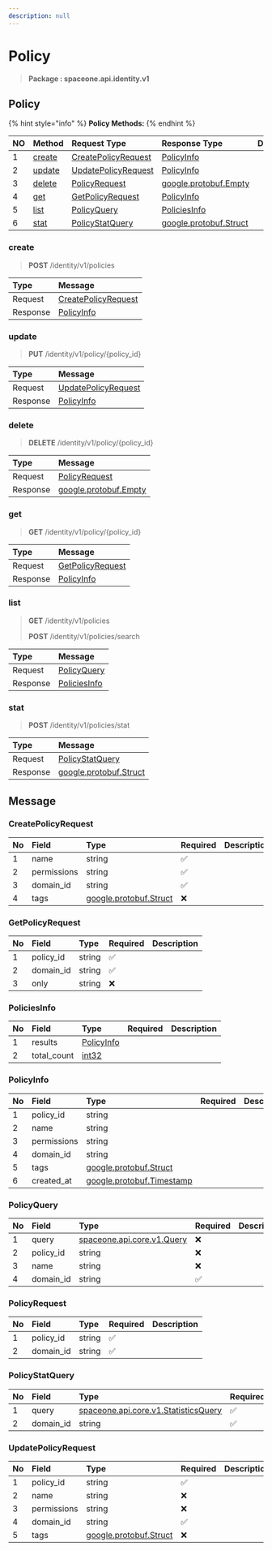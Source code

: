 ```yaml
---
description: null
---
```


# Policy

> **Package : spaceone.api.identity.v1**

## Policy

{% hint style="info" %}
**Policy Methods:**
{% endhint %}

| NO | Method | Request Type | Response Type | Description |
| :--- | :--- | :--- | :--- | :--- |
| 1 | [create](policy%20%281%29.md#create) | [CreatePolicyRequest](policy%20%281%29.md#createpolicyrequest) | [PolicyInfo](policy%20%281%29.md#policyinfo) |  |
| 2 | [update](policy%20%281%29.md#update) | [UpdatePolicyRequest](policy%20%281%29.md#updatepolicyrequest) | [PolicyInfo](policy%20%281%29.md#policyinfo) |  |
| 3 | [delete](policy%20%281%29.md#delete) | [PolicyRequest](policy%20%281%29.md#policyrequest) | [google.protobuf.Empty](https://github.com/protocolbuffers/protobuf/blob/master/src/google/protobuf/empty.proto) |  |
| 4 | [get](policy%20%281%29.md#get) | [GetPolicyRequest](policy%20%281%29.md#getpolicyrequest) | [PolicyInfo](policy%20%281%29.md#policyinfo) |  |
| 5 | [list](policy%20%281%29.md#list) | [PolicyQuery](policy%20%281%29.md#policyquery) | [PoliciesInfo](policy%20%281%29.md#policiesinfo) |  |
| 6 | [stat](policy%20%281%29.md#stat) | [PolicyStatQuery](policy%20%281%29.md#policystatquery) | [google.protobuf.Struct](https://github.com/protocolbuffers/protobuf/blob/master/src/google/protobuf/struct.proto) |  |

### create

> **POST** /identity/v1/policies

| Type | Message |
| :--- | :--- |
| Request | [CreatePolicyRequest](policy%20%281%29.md#createpolicyrequest) |
| Response | [PolicyInfo](policy%20%281%29.md#policyinfo) |

### update

> **PUT** /identity/v1/policy/{policy\_id}

| Type | Message |
| :--- | :--- |
| Request | [UpdatePolicyRequest](policy%20%281%29.md#updatepolicyrequest) |
| Response | [PolicyInfo](policy%20%281%29.md#policyinfo) |

### delete

> **DELETE** /identity/v1/policy/{policy\_id}

| Type | Message |
| :--- | :--- |
| Request | [PolicyRequest](policy%20%281%29.md#policyrequest) |
| Response | [google.protobuf.Empty](https://github.com/protocolbuffers/protobuf/blob/master/src/google/protobuf/empty.proto) |

### get

> **GET** /identity/v1/policy/{policy\_id}

| Type | Message |
| :--- | :--- |
| Request | [GetPolicyRequest](policy%20%281%29.md#getpolicyrequest) |
| Response | [PolicyInfo](policy%20%281%29.md#policyinfo) |

### list

> **GET** /identity/v1/policies
>
> **POST** /identity/v1/policies/search

| Type | Message |
| :--- | :--- |
| Request | [PolicyQuery](policy%20%281%29.md#policyquery) |
| Response | [PoliciesInfo](policy%20%281%29.md#policiesinfo) |

### stat

> **POST** /identity/v1/policies/stat

| Type | Message |
| :--- | :--- |
| Request | [PolicyStatQuery](policy%20%281%29.md#policystatquery) |
| Response | [google.protobuf.Struct](https://github.com/protocolbuffers/protobuf/blob/master/src/google/protobuf/struct.proto) |

## Message

### CreatePolicyRequest

| No | Field | Type | Required | Description |
| :--- | :--- | :--- | :--- | :--- |
| 1 | name | string | ✅ |  |
| 2 | permissions | string | ✅ |  |
| 3 | domain\_id | string | ✅ |  |
| 4 | tags | [google.protobuf.Struct](https://github.com/protocolbuffers/protobuf/blob/master/src/google/protobuf/struct.proto) | ❌ |  |

### GetPolicyRequest

| No | Field | Type | Required | Description |
| :--- | :--- | :--- | :--- | :--- |
| 1 | policy\_id | string | ✅ |  |
| 2 | domain\_id | string | ✅ |  |
| 3 | only | string | ❌ |  |

### PoliciesInfo

| No | Field | Type | Required | Description |
| :--- | :--- | :--- | :--- | :--- |
| 1 | results | [PolicyInfo](policy%20%281%29.md#policyinfo) |  |  |
| 2 | total\_count | [int32](https://github.com/protocolbuffers/protobuf/blob/master/src/google/protobuf/type.proto) |  |  |

### PolicyInfo

| No | Field | Type | Required | Description |
| :--- | :--- | :--- | :--- | :--- |
| 1 | policy\_id | string |  |  |
| 2 | name | string |  |  |
| 3 | permissions | string |  |  |
| 4 | domain\_id | string |  |  |
| 5 | tags | [google.protobuf.Struct](https://github.com/protocolbuffers/protobuf/blob/master/src/google/protobuf/struct.proto) |  |  |
| 6 | created\_at | [google.protobuf.Timestamp](https://github.com/protocolbuffers/protobuf/blob/master/src/google/protobuf/timestamp.proto) |  |  |

### PolicyQuery

| No | Field | Type | Required | Description |
| :--- | :--- | :--- | :--- | :--- |
| 1 | query | [spaceone.api.core.v1.Query](https://spaceone-dev.gitbook.io/api-reference/common-v1/search-query) | ❌ |  |
| 2 | policy\_id | string | ❌ |  |
| 3 | name | string | ❌ |  |
| 4 | domain\_id | string | ✅ |  |

### PolicyRequest

| No | Field | Type | Required | Description |
| :--- | :--- | :--- | :--- | :--- |
| 1 | policy\_id | string | ✅ |  |
| 2 | domain\_id | string | ✅ |  |

### PolicyStatQuery

| No | Field | Type | Required | Description |
| :--- | :--- | :--- | :--- | :--- |
| 1 | query | [spaceone.api.core.v1.StatisticsQuery](https://spaceone-dev.gitbook.io/api-reference/common-v1/statistics-query) | ✅ |  |
| 2 | domain\_id | string | ✅ |  |

### UpdatePolicyRequest

| No | Field | Type | Required | Description |
| :--- | :--- | :--- | :--- | :--- |
| 1 | policy\_id | string | ✅ |  |
| 2 | name | string | ❌ |  |
| 3 | permissions | string | ❌ |  |
| 4 | domain\_id | string | ✅ |  |
| 5 | tags | [google.protobuf.Struct](https://github.com/protocolbuffers/protobuf/blob/master/src/google/protobuf/struct.proto) | ❌ |  |

